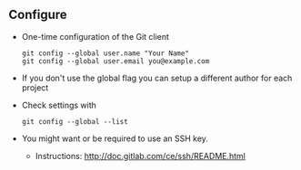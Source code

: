 ## Configure

- One-time configuration of the Git client

  ```
  git config --global user.name "Your Name"
  git config --global user.email you@example.com
  ```

- If you don't use the global flag you can setup a different author for
  each project
- Check settings with
  ```
  git config --global --list
  ``` 
- You might want or be required to use an SSH key.
    - Instructions: http://doc.gitlab.com/ce/ssh/README.html
